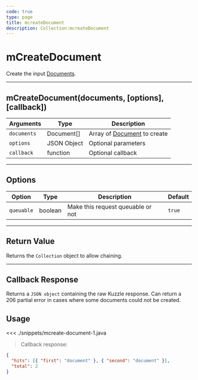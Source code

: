 ```yaml
---
code: true
type: page
title: mcreateDocument
description: Collection:mcreateDocument
---
```


# mCreateDocument

Create the input [Documents](/sdk/java/2/core-classes/document/).

---

## mCreateDocument(documents, [options], [callback])

| Arguments   | Type        | Description                                                         |
| ----------- | ----------- | ------------------------------------------------------------------- |
| `documents` | Document[]  | Array of [Document](/sdk/java/2/core-classes/document/) to create |
| `options`   | JSON Object | Optional parameters                                                 |
| `callback`  | function    | Optional callback                                                   |

---

## Options

| Option     | Type    | Description                       | Default |
| ---------- | ------- | --------------------------------- | ------- |
| `queuable` | boolean | Make this request queuable or not | `true`  |

---

## Return Value

Returns the `Collection` object to allow chaining.

---

## Callback Response

Returns a `JSON object` containing the raw Kuzzle response.
Can return a 206 partial error in cases where some documents could not be created.

## Usage

<<< ./snippets/mcreate-document-1.java

> Callback response:

```json
{
  "hits": [{ "first": "document" }, { "second": "document" }],
  "total": 2
}
```
